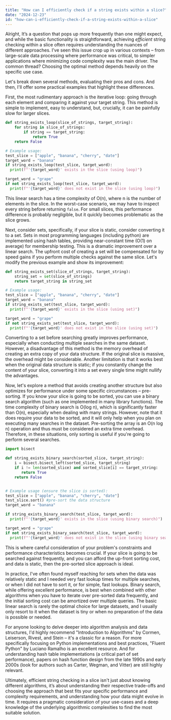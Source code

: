```yaml
---
title: "How can I efficiently check if a string exists within a slice?"
date: "2024-12-23"
id: "how-can-i-efficiently-check-if-a-string-exists-within-a-slice"
---
```


Alright,  It’s a question that pops up more frequently than one might expect, and while the basic functionality is straightforward, achieving *efficient* string checking within a slice often requires understanding the nuances of different approaches. I’ve seen this issue crop up in various contexts – from large-scale data processing where performance was critical, to simpler applications where minimizing code complexity was the main driver. The common thread? Choosing the optimal method depends heavily on the specific use case.

Let's break down several methods, evaluating their pros and cons. And then, I'll offer some practical examples that highlight these differences.

First, the most rudimentary approach is the iterative loop: going through each element and comparing it against your target string. This method is simple to implement, easy to understand, but, crucially, it can be painfully slow for larger slices.

```python
def string_exists_loop(slice_of_strings, target_string):
    for string in slice_of_strings:
        if string == target_string:
            return True
    return False

# Example usage:
test_slice = ["apple", "banana", "cherry", "date"]
target_word = "banana"
if string_exists_loop(test_slice, target_word):
  print(f"'{target_word}' exists in the slice (using loop)")

target_word = "grape"
if not string_exists_loop(test_slice, target_word):
  print(f"'{target_word}' does not exist in the slice (using loop)")
```

This linear search has a time complexity of O(n), where n is the number of elements in the slice. In the worst-case scenario, we may have to inspect every string before returning `false`. For small slices, this performance difference is probably negligible, but it quickly becomes problematic as the slice grows.

Next, consider sets, specifically, if your slice is static, consider converting it to a set. Sets in most programming languages (including python) are implemented using hash tables, providing near-constant time (O(1) on average) for membership testing. This is a dramatic improvement over a linear search. The upfront cost of creating a set will be compensated for by speed gains if you perform multiple checks against the same slice. Let's modify the previous example and show its improvement:

```python
def string_exists_set(slice_of_strings, target_string):
    string_set = set(slice_of_strings)
    return target_string in string_set

# Example usage:
test_slice = ["apple", "banana", "cherry", "date"]
target_word = "banana"
if string_exists_set(test_slice, target_word):
  print(f"'{target_word}' exists in the slice (using set)")

target_word = "grape"
if not string_exists_set(test_slice, target_word):
  print(f"'{target_word}' does not exist in the slice (using set)")
```

Converting to a set before searching greatly improves performance, especially when conducting multiple searches in the same dataset. However, a disadvantage of this method is the memory overhead of creating an extra copy of your data structure. If the original slice is massive, the overhead might be considerable. Another limitation is that it works best when the original data structure is static; if you constantly change the content of your slice, converting it into a set every single time might nullify the advantages.

Now, let's explore a method that avoids creating another structure but also optimizes for performance under some specific circumstances – pre-sorting. If you know your slice is going to be sorted, you can use a binary search algorithm (such as one implemented in many library functions). The time complexity of binary search is O(log n), which is significantly faster than O(n), especially when dealing with many strings. However, note that it does require your data to be sorted, and it will only help when you plan on executing many searches in the dataset. Pre-sorting the array is an O(n log n) operation and thus must be considered an extra time overhead. Therefore, in these situations, only sorting is useful if you're going to perform several searches.

```python
import bisect

def string_exists_binary_search(sorted_slice, target_string):
    i = bisect.bisect_left(sorted_slice, target_string)
    if i != len(sorted_slice) and sorted_slice[i] == target_string:
       return True
    return False


# Example usage (ensure the slice is sorted):
test_slice = ["apple", "banana", "cherry", "date"]
test_slice.sort() #pre-sort the data structure
target_word = "banana"

if string_exists_binary_search(test_slice, target_word):
  print(f"'{target_word}' exists in the slice (using binary search)")

target_word = "grape"
if not string_exists_binary_search(test_slice, target_word):
  print(f"'{target_word}' does not exist in the slice (using binary search)")
```

This is where careful consideration of your problem's constraints and performance characteristics becomes crucial. If your slice is going to be searched against frequently, and you can afford the up-front sorting cost, and data is static, then the pre-sorted slice approach is ideal.

In practice, I've often found myself reaching for sets when the data was relatively static and I needed very fast lookup times for multiple searches, or when I did not have to sort it, or for simple, fast lookups. Binary search, while offering excellent performance, is best when combined with other algorithms when you have to iterate over pre-sorted data frequently, and the initial sorting cost can be amortized over multiple queries. The basic linear search is rarely the optimal choice for large datasets, and I usually only resort to it when the dataset is tiny or when no preparation of the data is possible or needed.

For anyone looking to delve deeper into algorithm analysis and data structures, I'd highly recommend "Introduction to Algorithms" by Cormen, Leiserson, Rivest, and Stein – it's a classic for a reason. For more specifically focusing on Python implementations and best practices, "Fluent Python" by Luciano Ramalho is an excellent resource. And for understanding hash table implementations (a critical part of set performance), papers on hash function design from the late 1990s and early 2000s (look for authors such as Carter, Wegman, and Vitter) are still highly relevant.

Ultimately, efficient string checking in a slice isn't just about knowing different algorithms, it’s about understanding their respective trade-offs and choosing the approach that best fits your specific performance and complexity requirements, and understanding how your data might evolve in time. It requires a pragmatic consideration of your use-cases and a deep knowledge of the underlying algorithmic complexities to find the most suitable solution.
